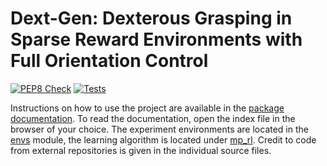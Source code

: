 # Dext-Gen: Dexterous Grasping in Sparse Reward Environments with Full Orientation Control 

[![PEP8 Check](https://github.com/amacati/rl/actions/workflows/linting.yaml/badge.svg)](https://github.com/amacati/rl/actions/workflows/linting.yaml)
[![Tests](https://github.com/amacati/rl/actions/workflows/testing.yaml/badge.svg)](https://github.com/amacati/rl/actions/workflows/testing.yaml)

Instructions on how to use the project are available in the [package documentation](docs/html/index.html). To read the documentation, open the index file in the browser of your choice. The experiment environments are located in the [envs](envs/) module, the learning algorithm is located under [mp_rl](mp_rl/).
Credit to code from external repositories is given in the individual source files.